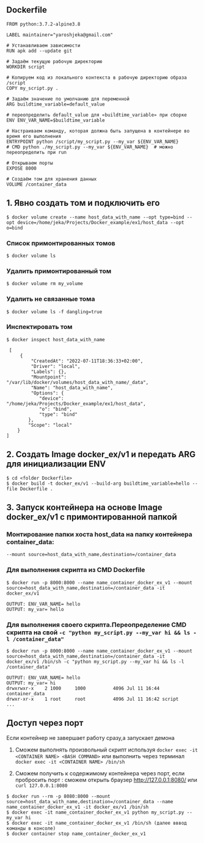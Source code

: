 
## Dockerfile

```
FROM python:3.7.2-alpine3.8

LABEL maintainer="yaroshjeka@gmail.com"

# Устанавливаем зависимости
RUN apk add --update git

# Задаём текущую рабочую директорию
WORKDIR script

# Копируем код из локального контекста в рабочую директорию образа /script
COPY my_script.py .

# Задаём значение по умолчанию для переменной
ARG buildtime_variable=default_value

# переопределить default_value для «buildtime_variable» при сборке
ENV ENV_VAR_NAME=$buildtime_variable 

# Настраиваем команду, которая должна быть запущена в контейнере во время его выполнения
ENTRYPOINT python /script/my_script.py --my_var ${ENV_VAR_NAME}
# CMD python ./my_script.py --my_var ${ENV_VAR_NAME}  # можно переопределить при run

# Открываем порты
EXPOSE 8000

# Создаём том для хранения данных
VOLUME /container_data

``` 



## 1. Явно создать том и подключить его
```
$ docker volume create --name host_data_with_name --opt type=bind --opt device=/home/jeka/Projects/Docker_example/ex1/host_data --opt o=bind
```

### Список примонтированных томов
```
$ docker volume ls
```

### Удалить примонтированный том
```
$ docker volume rm my_volume
```

### Удалить не связанные тома
```
$ docker volume ls -f dangling=true
```

### Инспектировать том
```
$ docker inspect host_data_with_name

 [
     {
         "CreatedAt": "2022-07-11T18:36:33+02:00",
         "Driver": "local",
         "Labels": {},
         "Mountpoint": "/var/lib/docker/volumes/host_data_with_name/_data",
         "Name": "host_data_with_name",
         "Options": {
            "device": "/home/jeka/Projects/Docker_example/ex1/host_data",
            "o": "bind",
            "type": "bind"
        },
        "Scope": "local"
    }
]
```

## 2. Создать Image docker_ex/v1 и передать ARG для инициализации ENV
```
$ cd <folder Dockerfile>
$ docker build -t docker_ex/v1 --build-arg buildtime_variable=hello --file Dockerfile .
```

## 3. Запуск контейнера на основе Image docker_ex/v1 с примонтированной папкой
 
### Монтирование папки хоста host_data на папку контейнера container_data:
``` --mount source=host_data_with_name,destination=/container_data  ```
 
### Для выполнения скрипта из CMD Dockerfile
```
$ docker run -p 8000:8000 --name name_container_docker_ex_v1 --mount source=host_data_with_name,destination=/container_data -it docker_ex/v1 
 
OUTPUT: ENV_VAR_NAME= hello
OUTPUT: my_var= hello
```
  
### Для выполнения своего скрипта.Переопределение CMD скрипта на свой ```-c "python my_script.py --my_var hi && ls -l /container_data"```
```
$ docker run -p 8000:8000 --name name_container_docker_ex_v1 --mount source=host_data_with_name,destination=/container_data -it docker_ex/v1 /bin/sh -c "python my_script.py --my_var hi && ls -l /container_data"

OUTPUT: ENV_VAR_NAME= hello
OUTPUT: my_var= hi
drwxrwxr-x    2 1000     1000          4096 Jul 11 16:44 container_data
drwxr-xr-x    1 root     root          4096 Jul 11 16:42 script
...
```

## Доступ через порт

Если контейнер не завершает работу сразу,а запускает демона

1. Сможем выполнять произвольный скрипт используя `docker exec -it <CONTAINER NAME> <BASH COMMAND>` или выполнить через терминал `docker exec -it <CONTAINER NAME> /bin/sh`

2. Сможем получить к содержимому контейнера через порт, если пробросить порт <HOST PORT>:<CONTAINER PORT> сможем открыть браузер  http://127.0.0.1:8080/ или `curl 127.0.0.1:8080`

```
$ docker run --rm -p 8080:8000 --mount source=host_data_with_name,destination=/container_data --name name_container_docker_ex_v1 -it docker_ex/v1 /bin/sh 
$ docker exec -it name_container_docker_ex_v1 python my_script.py --my_var hi
$ docker exec -it name_container_docker_ex_v1 /bin/sh (далее вввод команды в консоле)
$ docker container stop name_container_docker_ex_v1
```

